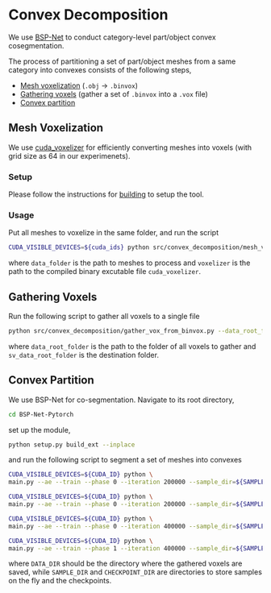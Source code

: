 # Convex Decomposition


We use [BSP-Net](https://github.com/czq142857/BSP-NET-pytorch) to conduct category-level part/object convex cosegmentation. 

The process of partitioning a set of part/object meshes from a same category into convexes consists of the following steps, 
- [Mesh voxelization](#mesh-voxelization) (`.obj` $\rightarrow$ `.binvox`)
- [Gathering voxels](#gathering-voxels) (gather a set of `.binvox` into a `.vox` file)
- [Convex partition](#convex-partition)

## Mesh Voxelization

We use [cuda_voxelizer](https://github.com/Forceflow/cuda_voxelizer) for efficiently converting meshes into voxels (with grid size as 64 in our experimenets). 

### Setup

Please follow the instructions for [building](https://github.com/Forceflow/cuda_voxelizer) to setup the tool. 

### Usage

Put all meshes to voxelize in the same folder, and run the script
```bash
CUDA_VISIBLE_DEVICES=${cuda_ids} python src/convex_decomposition/mesh_voxelization.py --data_folder=${data_folder} --voxelizer=${voxelizer}
```
where `data_folder` is the path to meshes to process and `voxelizer` is the path to the compiled binary excutable file `cuda_voxelizer`. 


## Gathering Voxels

Run the following script to gather all voxels to a single file
```bash
python src/convex_decomposition/gather_vox_from_binvox.py --data_root_folder=${data_root_folder} --sv_data_root_folder=${sv_data_root_folder}
```
where `data_root_folder` is the path to the folder of all voxels to gather and `sv_data_root_folder` is the destination folder. 



## Convex Partition

We use BSP-Net for co-segmentation. Navigate to its root directory,
```bash
cd BSP-Net-Pytorch
```
set up the module,
```bash
python setup.py build_ext --inplace
```
and run the following script to segment a set of meshes into convexes
```bash
CUDA_VISIBLE_DEVICES=${CUDA_ID} python \
main.py --ae --train --phase 0 --iteration 200000 --sample_dir=${SAMPLE_DIR} --data_dir=${DATA_DIR} --dataset=${DATASET} --sample_vox_size 16 --batch_size=${BATCH_SIZE_16} --c_dim=${C_DIM} --model_flag=${MODEL_FLAG} --checkpoint_dir=${CHECKPOINT_DIR}

CUDA_VISIBLE_DEVICES=${CUDA_ID} python \
main.py --ae --train --phase 0 --iteration 200000 --sample_dir=${SAMPLE_DIR}  --data_dir=${DATA_DIR} --dataset=${DATASET} --sample_vox_size 32 --batch_size=${BATCH_SIZE} --c_dim=${C_DIM}  --model_flag=${MODEL_FLAG} --checkpoint_dir=${CHECKPOINT_DIR}

CUDA_VISIBLE_DEVICES=${CUDA_ID} python \
main.py --ae --train --phase 0 --iteration 400000 --sample_dir=${SAMPLE_DIR}  --data_dir=${DATA_DIR} --dataset=${DATASET} --sample_vox_size 64 --batch_size=${BATCH_SIZE} --c_dim=${C_DIM}  --model_flag=${MODEL_FLAG} --checkpoint_dir=${CHECKPOINT_DIR}

CUDA_VISIBLE_DEVICES=${CUDA_ID} python \
main.py --ae --train --phase 1 --iteration 400000 --sample_dir=${SAMPLE_DIR}  --data_dir=${DATA_DIR} --dataset=${DATASET} --sample_vox_size 64 --batch_size=${BATCH_SIZE} --c_dim=${C_DIM}  --model_flag=${MODEL_FLAG} --checkpoint_dir=${CHECKPOINT_DIR}
```
where `DATA_DIR` should be the directory where the gathered voxels are saved, while `SAMPLE_DIR` and `CHECKPOINT_DIR` are directories to store samples on the fly and the checkpoints. 














